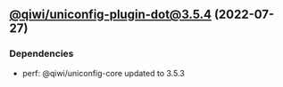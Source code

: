 ## [@qiwi/uniconfig-plugin-dot@3.5.4](https://github.com/qiwi/uniconfig/compare/@qiwi/uniconfig-plugin-dot@3.5.3...2022.7.27-qiwi.uniconfig-plugin-dot.3.5.4-f0) (2022-07-27)

### Dependencies
* perf: @qiwi/uniconfig-core updated to 3.5.3


